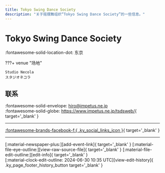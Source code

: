 ```yaml
---
title: Tokyo Swing Dance Society
description: "关于摇摆舞组织“Tokyo Swing Dance Society”的一些信息。"
---
```


# Tokyo Swing Dance Society

:fontawesome-solid-location-dot: 东京  


???+ venue "场地"

    Studio Necola  
    スタジオネコラ  

## 联系

:fontawesome-solid-envelope: <hiro@impetus.ne.jp>  
:fontawesome-solid-globe: <https://www.impetus.ne.jp/tsdsweb/>{ target='_blank' }  

---

 [:fontawesome-brands-facebook-f:{ .ky_social_links_icon }](https://www.facebook.com/TokyoSwingDance){ target='_blank' }

---

<div class="ky_page_footer" markdown>
<div class="ky_page_footer_trailing" markdown="span">
[:material-newspaper-plus:][add-event-link]{ target='_blank' }
[:material-file-eye-outline:][view-raw-source-file]{ target='_blank' }
[:material-file-edit-outline:][edit-info]{ target='_blank' }
</div>
<div class="ky_page_footer_leading" markdown="span">
[:material-clock-edit-outline: 2024-06-30 10:35 UTC][view-edit-history]{ .ky_page_footer_history_button target='_blank' }
</div>
</div>

[add-event-link]: https://github.com/swingdance/events/issues/new?assignees=&labels=add+event&projects=&template=02-add_entity.yml&title=%5Bjp%5D%20%3CName%3E&region=jp&province=Tokyo&city=Tokyo&org_id=tokyo-swing-dance-society "添加活动"
[view-raw-source-file]: https://github.com/swingdance/orgs/blob/main/jp/tokyo-swing-dance-society.json "查看原始源文件"
[edit-info]: https://github.com/swingdance/orgs/issues/new?assignees=&labels=update+org&projects=&template=03-update_entity.yml&title=%5Bjp%5D%20Tokyo%20Swing%20Dance%20Society&region=jp&id=tokyo-swing-dance-society&name=Tokyo%20Swing%20Dance%20Society "编辑信息"

[view-edit-history]: https://github.com/swingdance/orgs/commits/main/jp/tokyo-swing-dance-society.json "查看编辑历史"
